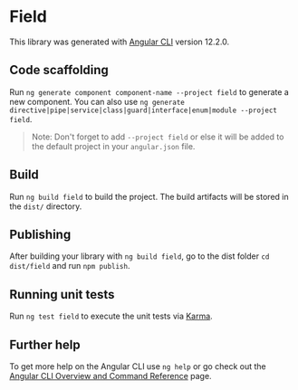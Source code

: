 # Field

This library was generated with [Angular CLI](https://github.com/angular/angular-cli) version 12.2.0.

## Code scaffolding

Run `ng generate component component-name --project field` to generate a new component. You can also use `ng generate directive|pipe|service|class|guard|interface|enum|module --project field`.
> Note: Don't forget to add `--project field` or else it will be added to the default project in your `angular.json` file. 

## Build

Run `ng build field` to build the project. The build artifacts will be stored in the `dist/` directory.

## Publishing

After building your library with `ng build field`, go to the dist folder `cd dist/field` and run `npm publish`.

## Running unit tests

Run `ng test field` to execute the unit tests via [Karma](https://karma-runner.github.io).

## Further help

To get more help on the Angular CLI use `ng help` or go check out the [Angular CLI Overview and Command Reference](https://angular.io/cli) page.
